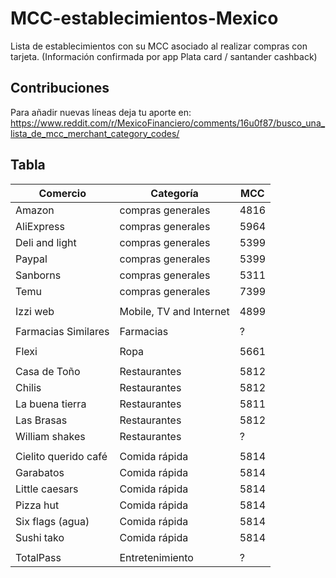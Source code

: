 # MCC-establecimientos-Mexico
Lista de establecimientos con su MCC asociado al realizar compras con tarjeta.
(Información confirmada por app Plata card / santander cashback)

## Contribuciones
Para añadir nuevas líneas deja tu aporte en:
https://www.reddit.com/r/MexicoFinanciero/comments/16u0f87/busco_una_lista_de_mcc_merchant_category_codes/

## Tabla
Comercio | Categoría | MCC
-------- | --------- | ---
Amazon | compras generales | 4816
AliExpress | compras generales | 5964
Deli and light | compras generales | 5399
Paypal | compras generales | 5399
Sanborns | compras generales | 5311
Temu | compras generales | 7399
||
Izzi web | Mobile, TV and Internet | 4899
||
Farmacias Similares | Farmacias | ?
||
Flexi | Ropa | 5661
||
Casa de Toño | Restaurantes | 5812
Chilis | Restaurantes | 5812
La buena tierra | Restaurantes | 5811
Las Brasas | Restaurantes | 5812
William shakes | Restaurantes | ?
||
Cielito querido café | Comida rápida | 5814
Garabatos | Comida rápida | 5814
Little caesars | Comida rápida | 5814
Pizza hut | Comida rápida | 5814
Six flags (agua) | Comida rápida | 5814
Sushi tako | Comida rápida | 5814
||
TotalPass | Entretenimiento | ?
